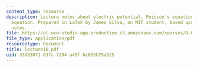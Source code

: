 ```yaml
---
content_type: resource
description: Lecture notes about electric potential, Poisson's equation, and Laplace's
  equation. Prepared in LaTeX by James Silva, an MIT student, based upon handwritten
  notes.
file: https://ol-ocw-studio-app-production.s3.amazonaws.com/courses/8-022-physics-ii-electricity-and-magnetism-fall-2006/33d8307163fc7204a45fbc899b75a525_lecture10.pdf
file_type: application/pdf
resourcetype: Document
title: lecture10.pdf
uid: 33d83071-63fc-7204-a45f-bc899b75a525
---
```

